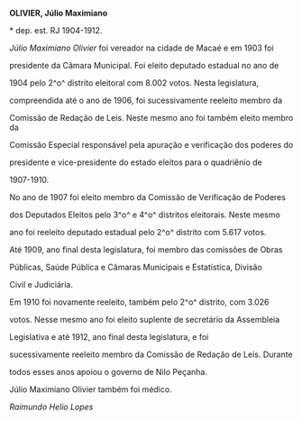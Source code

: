 **OLIVIER, Júlio Maximiano**



\* dep. est. RJ 1904-1912.



*Júlio Maximiano Olivier* foi vereador na cidade de Macaé e em 1903 foi

presidente da Câmara Municipal. Foi eleito deputado estadual no ano de

1904 pelo 2^o^ distrito eleitoral com 8.002 votos. Nesta legislatura,

compreendida até o ano de 1906, foi sucessivamente reeleito membro da

Comissão de Redação de Leis. Neste mesmo ano foi também eleito membro da

Comissão Especial responsável pela apuração e verificação dos poderes do

presidente e vice-presidente do estado eleitos para o quadriênio de

1907-1910.



No ano de 1907 foi eleito membro da Comissão de Verificação de Poderes

dos Deputados Eleitos pelo 3^o^ e 4^o^ distritos eleitorais. Neste mesmo

ano foi reeleito deputado estadual pelo 2^o^ distrito com 5.617 votos.

Até 1909, ano final desta legislatura, foi membro das comissões de Obras

Públicas, Saúde Pública e Câmaras Municipais e Estatística, Divisão

Civil e Judiciária.



Em 1910 foi novamente reeleito, também pelo 2^o^ distrito, com 3.026

votos. Nesse mesmo ano foi eleito suplente de secretário da Assembleia

Legislativa e até 1912, ano final desta legislatura, e foi

sucessivamente reeleito membro da Comissão de Redação de Leis. Durante

todos esses anos apoiou o governo de Nilo Peçanha.



Júlio Maximiano Olivier também foi médico.



*Raimundo Helio Lopes*



